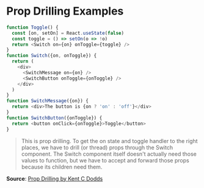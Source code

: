# Prop Drilling Examples

```js
function Toggle() {
  const [on, setOn] = React.useState(false)
  const toggle = () => setOn(o => !o)
  return <Switch on={on} onToggle={toggle} />
}
function Switch({on, onToggle}) {
  return (
    <div>
      <SwitchMessage on={on} />
      <SwitchButton onToggle={onToggle} />
    </div>
  )
}
function SwitchMessage({on}) {
  return <div>The button is {on ? 'on' : 'off'}</div>
}
function SwitchButton({onToggle}) {
  return <button onClick={onToggle}>Toggle</button>
}
```
> This is prop drilling. To get the on state and toggle handler to the right places, we have to drill (or thread) props through the Switch component. The Switch component itself doesn't actually need those values to function, but we have to accept and forward those props because its children need them.

**Source**: [Prop Drilling by Kent C Dodds](https://kentcdodds.com/blog/prop-drilling#what-is-prop-drilling)